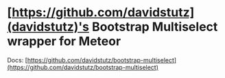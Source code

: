 # [https://github.com/davidstutz](davidstutz)'s Bootstrap Multiselect wrapper for Meteor

Docs: [https://github.com/davidstutz/bootstrap-multiselect](https://github.com/davidstutz/bootstrap-multiselect)

